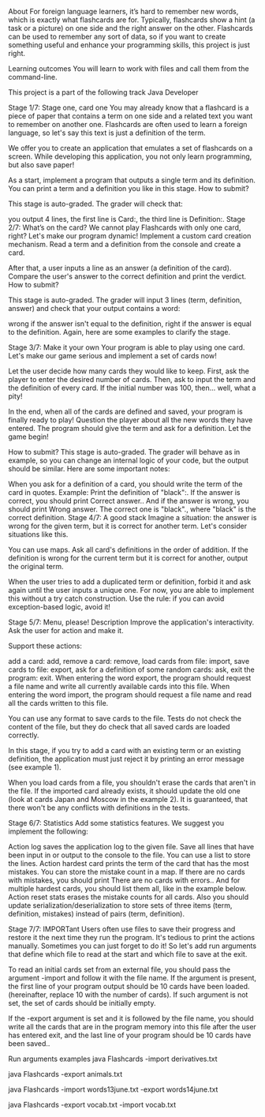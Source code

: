 About
For foreign language learners, it’s hard to remember new words, which is exactly what flashcards are for. Typically, flashcards show a hint (a task or a picture) on one side and the right answer on the other. Flashcards can be used to remember any sort of data, so if you want to create something useful and enhance your programming skills, this project is just right.

Learning outcomes
You will learn to work with files and call them from the command-line.

This project is a part of the following track
Java Developer

Stage 1/7: Stage one, card one
You may already know that a flashcard is a piece of paper that contains a term on one side and a related text you want to remember on another one. Flashcards are often used to learn a foreign language, so let's say this text is just a definition of the term.

We offer you to create an application that emulates a set of flashcards on a screen. While developing this application, you not only learn programming, but also save paper!

As a start, implement a program that outputs a single term and its definition. You can print a term and a definition you like in this stage. How to submit?

This stage is auto-graded. The grader will check that:

you output 4 lines,
the first line is Card:,
the third line is Definition:.
Stage 2/7: What’s on the card?
We cannot play Flashcards with only one card, right? Let's make our program dynamic! Implement a custom card creation mechanism. Read a term and a definition from the console and create a card.

After that, a user inputs a line as an answer (a definition of the card). Compare the user's answer to the correct definition and print the verdict. How to submit?

This stage is auto-graded. The grader will input 3 lines (term, definition, answer) and check that your output contains a word:

wrong if the answer isn't equal to the definition,
right if the answer is equal to the definition.
Again, here are some examples to clarify the stage.

Stage 3/7: Make it your own
Your program is able to play using one card. Let's make our game serious and implement a set of cards now!

Let the user decide how many cards they would like to keep. First, ask the player to enter the desired number of cards. Then, ask to input the term and the definition of every card. If the initial number was 100, then... well, what a pity!

In the end, when all of the cards are defined and saved, your program is finally ready to play! Question the player about all the new words they have entered. The program should give the term and ask for a definition. Let the game begin!

How to submit?
This stage is auto-graded. The grader will behave as in example, so you can change an internal logic of your code, but the output should be similar. Here are some important notes:

When you ask for a definition of a card, you should write the term of the card in quotes. Example: Print the definition of "black":.
If the answer is correct, you should print Correct answer.. And if the answer is wrong, you should print Wrong answer. The correct one is "black"., where "black" is the correct definition.
Stage 4/7: A good stack
Imagine a situation: the answer is wrong for the given term, but it is correct for another term. Let's consider situations like this.

You can use maps. Ask all card's definitions in the order of addition. If the definition is wrong for the current term but it is correct for another, output the original term.

When the user tries to add a duplicated term or definition, forbid it and ask again until the user inputs a unique one. For now, you are able to implement this without a try catch construction. Use the rule: if you can avoid exception-based logic, avoid it!

Stage 5/7: Menu, please!
Description
Improve the application's interactivity. Ask the user for action and make it.

Support these actions:

add a card: add,
remove a card: remove,
load cards from file: import,
save cards to file: export,
ask for a definition of some random cards: ask,
exit the program: exit.
When entering the word export, the program should request a file name and write all currently available cards into this file. When entering the word import, the program should request a file name and read all the cards written to this file.

You can use any format to save cards to the file. Tests do not check the content of the file, but they do check that all saved cards are loaded correctly.

In this stage, if you try to add a card with an existing term or an existing definition, the application must just reject it by printing an error message (see example 1).

When you load cards from a file, you shouldn't erase the cards that aren't in the file. If the imported card already exists, it should update the old one (look at cards Japan and Moscow in the example 2). It is guaranteed, that there won't be any conflicts with definitions in the tests.

Stage 6/7: Statistics
Add some statistics features. We suggest you implement the following:

Action log saves the application log to the given file. Save all lines that have been input in or output to the console to the file. You can use a list to store the lines.
Action hardest card prints the term of the card that has the most mistakes. You can store the mistake count in a map. If there are no cards with mistakes, you should print There are no cards with errors.. And for multiple hardest cards, you should list them all, like in the example below.
Action reset stats erases the mistake counts for all cards.
Also you should update serialization/deserialization to store sets of three items (term, definition, mistakes) instead of pairs (term, definition).

Stage 7/7: IMPORTant
Users often use files to save their progress and restore it the next time they run the program. It's tedious to print the actions manually. Sometimes you can just forget to do it! So let's add run arguments that define which file to read at the start and which file to save at the exit.

To read an initial cards set from an external file, you should pass the argument -import and follow it with the file name. If the argument is present, the first line of your program output should be 10 cards have been loaded. (hereinafter, replace 10 with the number of cards). If such argument is not set, the set of cards should be initially empty.

If the -export argument is set and it is followed by the file name, you should write all the cards that are in the program memory into this file after the user has entered exit, and the last line of your program should be 10 cards have been saved..

Run arguments examples
java Flashcards -import derivatives.txt

java Flashcards -export animals.txt

java Flashcards -import words13june.txt -export words14june.txt

java Flashcards -export vocab.txt -import vocab.txt
